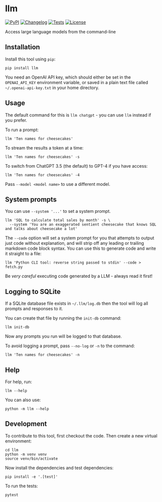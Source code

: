 # llm

[![PyPI](https://img.shields.io/pypi/v/llm.svg)](https://pypi.org/project/llm/)
[![Changelog](https://img.shields.io/github/v/release/simonw/llm?include_prereleases&label=changelog)](https://github.com/simonw/llm/releases)
[![Tests](https://github.com/simonw/llm/workflows/Test/badge.svg)](https://github.com/simonw/llm/actions?query=workflow%3ATest)
[![License](https://img.shields.io/badge/license-Apache%202.0-blue.svg)](https://github.com/simonw/llm/blob/master/LICENSE)

Access large language models from the command-line

## Installation

Install this tool using `pip`:

    pip install llm

You need an OpenAI API key, which should either be set in the `OPENAI_API_KEY` environment variable, or saved in a plain text file called `~/.openai-api-key.txt` in your home directory.

## Usage

The default command for this is `llm chatgpt` - you can use `llm` instead if you prefer.

To run a prompt:

    llm 'Ten names for cheesecakes'

To stream the results a token at a time:

    llm 'Ten names for cheesecakes' -s

To switch from ChatGPT 3.5 (the default) to GPT-4 if you have access:

    llm 'Ten names for cheesecakes' -4

Pass `--model <model name>` to use a different model.

## System prompts

You can use `--system '...'` to set a system prompt.

    llm 'SQL to calculate total sales by month' -s \
      --system 'You are an exaggerated sentient cheesecake that knows SQL and talks about cheesecake a lot'

The `--code` option will set a system prompt for you that attempts to output just code without explanation, and will strip off any leading or trailing markdown code block syntax. You can use this to generate code and write it straight to a file:

    llm 'Python CLI tool: reverse string passed to stdin' --code > fetch.py

Be _very careful_ executing code generated by a LLM - always read it first!

## Logging to SQLite

If a SQLite database file exists in `~/.llm/log.db` then the tool will log all prompts and responses to it.

You can create that file by running the `init-db` command:

    llm init-db

Now any prompts you run will be logged to that database.

To avoid logging a prompt, pass `--no-log` or `-n` to the command:

    llm 'Ten names for cheesecakes' -n

## Help

For help, run:

    llm --help

You can also use:

    python -m llm --help

## Development

To contribute to this tool, first checkout the code. Then create a new virtual environment:

    cd llm
    python -m venv venv
    source venv/bin/activate

Now install the dependencies and test dependencies:

    pip install -e '.[test]'

To run the tests:

    pytest
